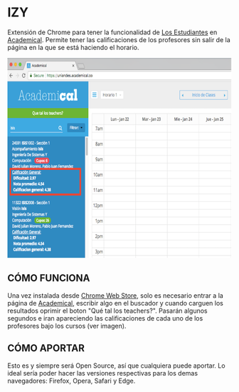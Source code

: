 # IZY

Extensión de Chrome para tener la funcionalidad de [Los Estudiantes](https://losestudiantes.co/) en [Academical](https://uniandes.academical.co/).
Permite tener las calificaciones de los profesores sin salir de la página en la que se está haciendo el horario.

<p align="center">
  <img src="./demostracion/ejemplo.png" alt="Size Limit example"
       width="654" height="450">
</p>

## CÓMO FUNCIONA
Una vez instalada desde [Chrome Web Store](https://chrome.google.com/webstore/), solo es necesario entrar a la página de [Academical](https://uniandes.academical.co/),
escribir algo en el buscador y cuando carguen los resultados oprimir el boton "Qué tal los teachers?". Pasarán algunos segundos e iran apareciendo las
calificaciones de cada uno de los profesores bajo los cursos (ver imagen).

## CÓMO APORTAR
Esto es y siempre será Open Source, así que cualquiera puede aportar. Lo ideal sería poder hacer las versiones respectivas para los demas
navegadores: Firefox, Opera, Safari y Edge. 

